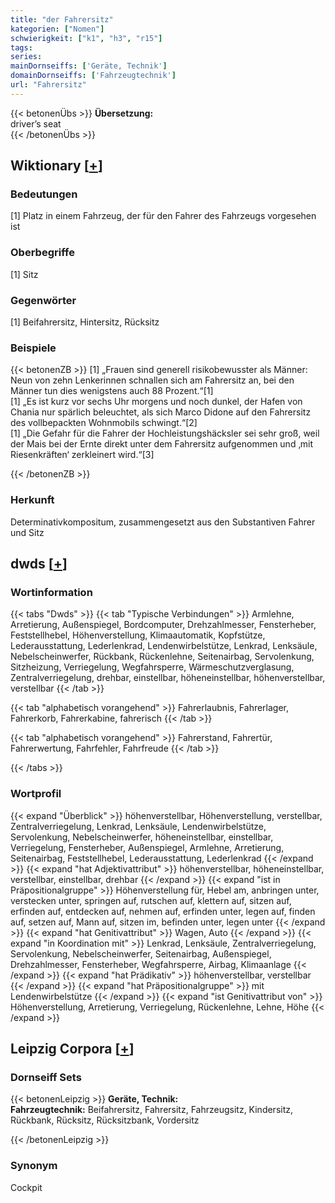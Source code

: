 ```yaml
---
title: "der Fahrersitz"
kategorien: ["Nomen"]
schwierigkeit: ["k1", "h3", "r15"]
tags:
series:
mainDornseiffs: ['Geräte, Technik']
domainDornseiffs: ['Fahrzeugtechnik']
url: "Fahrersitz"
---
```


{{< betonenÜbs >}}
**Übersetzung:**  
driver’s seat  
{{< /betonenÜbs >}}

## Wiktionary [[+](https://de.wiktionary.org/wiki/Fahrersitz)]

### Bedeutungen
[1] Platz in einem Fahrzeug, der für den Fahrer des Fahrzeugs vorgesehen ist  

### Oberbegriffe
[1] Sitz  

### Gegenwörter
[1] Beifahrersitz, Hintersitz, Rücksitz  

### Beispiele
{{< betonenZB >}}
[1] „Frauen sind generell risikobewusster als Männer: Neun von zehn Lenkerinnen schnallen sich am Fahrersitz an, bei den Männer tun dies wenigstens auch 88 Prozent.“[1]  
[1] „Es ist kurz vor sechs Uhr morgens und noch dunkel, der Hafen von Chania nur spärlich beleuchtet, als sich Marco Didone auf den Fahrersitz des vollbepackten Wohnmobils schwingt.“[2]  
[1] „Die Gefahr für die Fahrer der Hochleistungshäcksler sei sehr groß, weil der Mais bei der Ernte direkt unter dem Fahrersitz aufgenommen und ‚mit Riesenkräften‘ zerkleinert wird.“[3]  

{{< /betonenZB >}}
### Herkunft
Determinativkompositum, zusammengesetzt aus den Substantiven Fahrer und Sitz  



## dwds [[+](https://www.dwds.de/wb/Fahrersitz)]

### Wortinformation
{{< tabs "Dwds" >}}
{{< tab "Typische Verbindungen" >}}
Armlehne, Arretierung, Außenspiegel, Bordcomputer, Drehzahlmesser, Fensterheber, Feststellhebel, Höhenverstellung, Klimaautomatik, Kopfstütze, Lederausstattung, Lederlenkrad, Lendenwirbelstütze, Lenkrad, Lenksäule, Nebelscheinwerfer, Rückbank, Rückenlehne, Seitenairbag, Servolenkung, Sitzheizung, Verriegelung, Wegfahrsperre, Wärmeschutzverglasung, Zentralverriegelung, drehbar, einstellbar, höheneinstellbar, höhenverstellbar, verstellbar
{{< /tab >}}

{{< tab "alphabetisch vorangehend" >}}
Fahrerlaubnis, Fahrerlager, Fahrerkorb, Fahrerkabine, fahrerisch
{{< /tab >}}

{{< tab "alphabetisch vorangehend" >}}
Fahrerstand, Fahrertür, Fahrerwertung, Fahrfehler, Fahrfreude
{{< /tab >}}

{{< /tabs >}}

### Wortprofil
{{< expand "Überblick" >}} höhenverstellbar, Höhenverstellung, verstellbar, Zentralverriegelung, Lenkrad, Lenksäule, Lendenwirbelstütze, Servolenkung, Nebelscheinwerfer, höheneinstellbar, einstellbar, Verriegelung, Fensterheber, Außenspiegel, Armlehne, Arretierung, Seitenairbag, Feststellhebel, Lederausstattung, Lederlenkrad {{< /expand >}}
{{< expand "hat Adjektivattribut" >}} höhenverstellbar, höheneinstellbar, verstellbar, einstellbar, drehbar {{< /expand >}}
{{< expand "ist in Präpositionalgruppe" >}} Höhenverstellung für, Hebel am, anbringen unter, verstecken unter, springen auf, rutschen auf, klettern auf, sitzen auf, erfinden auf, entdecken auf, nehmen auf, erfinden unter, legen auf, finden auf, setzen auf, Mann auf, sitzen im, befinden unter, legen unter {{< /expand >}}
{{< expand "hat Genitivattribut" >}} Wagen, Auto {{< /expand >}}
{{< expand "in Koordination mit" >}} Lenkrad, Lenksäule, Zentralverriegelung, Servolenkung, Nebelscheinwerfer, Seitenairbag, Außenspiegel, Drehzahlmesser, Fensterheber, Wegfahrsperre, Airbag, Klimaanlage {{< /expand >}}
{{< expand "hat Prädikativ" >}} höhenverstellbar, verstellbar {{< /expand >}}
{{< expand "hat Präpositionalgruppe" >}} mit Lendenwirbelstütze {{< /expand >}}
{{< expand "ist Genitivattribut von" >}} Höhenverstellung, Arretierung, Verriegelung, Rückenlehne, Lehne, Höhe {{< /expand >}}

## Leipzig Corpora [[+](https://corpora.uni-leipzig.de/en/res?word=Fahrersitz&corpusId=deu_newscrawl-public_2018)]

### Dornseiff Sets
{{< betonenLeipzig >}}
**Geräte, Technik:**  
**Fahrzeugtechnik:** Beifahrersitz, Fahrersitz, Fahrzeugsitz, Kindersitz, Rückbank, Rücksitz, Rücksitzbank, Vordersitz  

{{< /betonenLeipzig >}}

### Synonym
Cockpit

